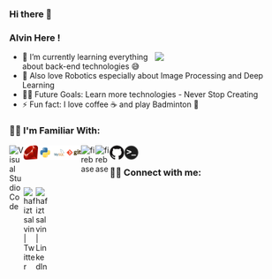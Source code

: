 ### Hi there 👋
### Alvin Here ! 
<img align= "right" width= "240" src= "https://pa1.narvii.com/6580/8098c6e9207376889eeb0532d9f5a0723c4d73f5_hq.gif"/>
 
- 🌱 I’m currently learning everything about back-end technologies 😅
- 👯 Also love Robotics especially about Image Processing and Deep Learning
- 💪🏼 Future Goals: Learn more technologies - Never Stop Creating 
- ⚡ Fun fact: I love coffee ☕ and play Badminton 🏸

### 👨‍💻 I'm Familiar With:

<img align="left" alt="Visual Studio Code" width="26px" src="https://upload.wikimedia.org/wikipedia/commons/9/9a/Visual_Studio_Code_1.35_icon.svg" />
<img align="left" alt="Ruby" width="26px" src="https://raw.githubusercontent.com/github/explore/80688e429a7d4ef2fca1e82350fe8e3517d3494d/topics/ruby/ruby.png" />
<img align="left" alt="python" width="26px"src="https://raw.githubusercontent.com/github/explore/80688e429a7d4ef2fca1e82350fe8e3517d3494d/topics/python/python.png"/> 
<img align="left" alt="MySQL" width="26px" src="https://raw.githubusercontent.com/github/explore/80688e429a7d4ef2fca1e82350fe8e3517d3494d/topics/mysql/mysql.png" />
<img align="left" alt="Git" width="26px" src="https://raw.githubusercontent.com/github/explore/80688e429a7d4ef2fca1e82350fe8e3517d3494d/topics/git/git.png" />
<img align="left" src="https://opencv.org/wp-content/uploads/2020/07/OpenCV_logo_black-2.png" alt="firebase" width="26px" /> 
<img align="left" src="https://upload.wikimedia.org/wikipedia/commons/thumb/2/2d/Tensorflow_logo.svg/1200px-Tensorflow_logo.svg.png" alt="firebase" width="26px" /> 
<img align="left" alt="GitHub" width="26px" src="https://raw.githubusercontent.com/github/explore/78df643247d429f6cc873026c0622819ad797942/topics/github/github.png"/>
<img align="left" alt="Terminal" width="26px" src="https://raw.githubusercontent.com/github/explore/80688e429a7d4ef2fca1e82350fe8e3517d3494d/topics/terminal/terminal.png" />
<br>

### 🙋‍♂️ Connect with me:

[<img align="left" alt="hafiztsalvin | Twitter" width="22px" src="https://cdn.jsdelivr.net/npm/simple-icons@v3/icons/twitter.svg" />][twitter]
[<img align="left" alt="hafiztsalvin | LinkedIn" width="22px" src="https://cdn.jsdelivr.net/npm/simple-icons@v3/icons/linkedin.svg" />][linkedin]


[twitter]: https://twitter.com/hafiztsalavin
[linkedin]: https://www.linkedin.com/in/muhammad-hafiz-tsalavin-823a7315a/
